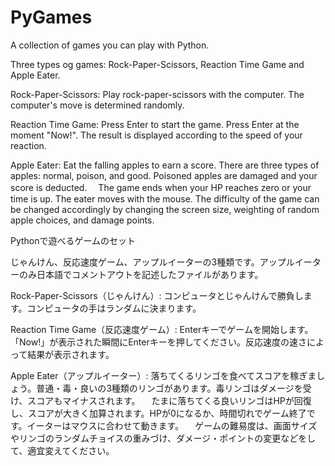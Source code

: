 # PyGames
A collection of games you can play with Python. 

Three types og games: Rock-Paper-Scissors, Reaction Time Game and Apple Eater.


Rock-Paper-Scissors: Play rock-paper-scissors with the computer. The computer's move is determined randomly.

Reaction Time Game: Press Enter to start the game. Press Enter at the moment "Now!". The result is displayed according to the speed of your reaction.

Apple Eater: Eat the falling apples to earn a score. There are three types of apples: normal, poison, and good. Poisoned apples are damaged and your score is deducted.
　The game ends when your HP reaches zero or your time is up. The eater moves with the mouse.
  The difficulty of the game can be changed accordingly by changing the screen size, weighting of random apple choices, and damage points.



Pythonで遊べるゲームのセット

じゃんけん、反応速度ゲーム、アップルイーターの3種類です。アップルイーターのみ日本語でコメントアウトを記述したファイルがあります。


Rock-Paper-Scissors（じゃんけん）: コンピュータとじゃんけんで勝負します。コンピュータの手はランダムに決まります。

Reaction Time Game（反応速度ゲーム）: Enterキーでゲームを開始します。「Now!」が表示された瞬間にEnterキーを押してください。反応速度の速さによって結果が表示されます。

Apple Eater（アップルイーター）: 落ちてくるリンゴを食べてスコアを稼ぎましょう。普通・毒・良いの3種類のリンゴがあります。毒リンゴはダメージを受け、スコアもマイナスされます。
　たまに落ちてくる良いリンゴはHPが回復し、スコアが大きく加算されます。HPが0になるか、時間切れでゲーム終了です。イーターはマウスに合わせて動きます。
　ゲームの難易度は、画面サイズやリンゴのランダムチョイスの重みづけ、ダメージ・ポイントの変更などをして、適宜変えてください。
